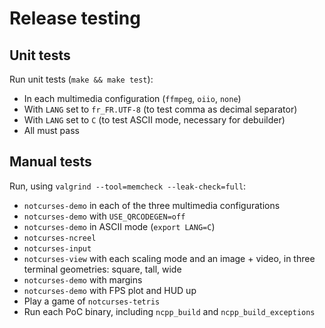 # Release testing

## Unit tests

Run unit tests (`make && make test`):
* In each multimedia configuration (`ffmpeg`, `oiio`, `none`)
* With `LANG` set to `fr_FR.UTF-8` (to test comma as decimal separator)
* With `LANG` set to `C` (to test ASCII mode, necessary for debuilder)
* All must pass

## Manual tests

Run, using `valgrind --tool=memcheck --leak-check=full`:
* `notcurses-demo` in each of the three multimedia configurations
* `notcurses-demo` with `USE_QRCODEGEN=off`
* `notcurses-demo` in ASCII mode (`export LANG=C`)
* `notcurses-ncreel`
* `notcurses-input`
* `notcurses-view` with each scaling mode and an image + video, in three
   terminal geometries: square, tall, wide
* `notcurses-demo` with margins
* `notcurses-demo` with FPS plot and HUD up
* Play a game of `notcurses-tetris`
* Run each PoC binary, including `ncpp_build` and `ncpp_build_exceptions`
